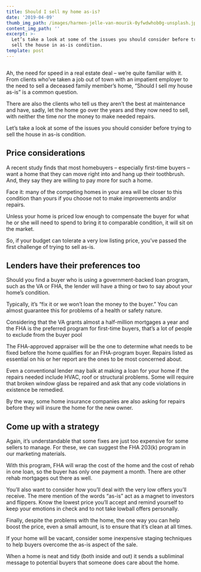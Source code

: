 ```yaml
---
title: Should I sell my home as-is?
date: '2019-04-09'
thumb_img_path: /images/harmen-jelle-van-mourik-0yfwdwhob0g-unsplash.jpg
content_img_path: ''
excerpt: >-
  Let’s take a look at some of the issues you should consider before trying to
  sell the house in as-is condition.
template: post
---
```

![]()

<!--StartFragment-->

Ah, the need for speed in a real estate deal – we’re quite familiar with it. From clients who’ve taken a job out of town with an impatient employer to the need to sell a deceased family member’s home, “Should I sell my house as-is” is a common question.

There are also the clients who tell us they aren’t the best at maintenance and have, sadly, let the home go over the years and they now need to sell, with neither the time nor the money to make needed repairs.

Let’s take a look at some of the issues you should consider before trying to sell the house in as-is condition.

## **Price considerations**

A recent study finds that most homebuyers – especially first-time buyers – want a home that they can move right into and hang up their toothbrush. And, they say they are willing to pay more for such a home.

Face it: many of the competing homes in your area will be closer to this condition than yours if you choose not to make improvements and/or repairs.

Unless your home is priced low enough to compensate the buyer for what he or she will need to spend to bring it to comparable condition, it will sit on the market.

So, if your budget can tolerate a very low listing price, you’ve passed the first challenge of trying to sell as-is.

## **Lenders have their preferences too**

Should you find a buyer who is using a government-backed loan program, such as the VA or FHA, the lender will have a thing or two to say about your home’s condition.

Typically, it’s “fix it or we won’t loan the money to the buyer.” You can almost guarantee this for problems of a health or safety nature.

Considering that the VA grants almost a half-million mortgages a year and the FHA is the preferred program for first-time buyers, that’s a lot of people to exclude from the buyer pool

The FHA-approved appraiser will be the one to determine what needs to be fixed before the home qualifies for an FHA-program buyer. Repairs listed as essential on his or her report are the ones to be most concerned about.

Even a conventional lender may balk at making a loan for your home if the repairs needed include HVAC, roof or structural problems. Some will require that broken window glass be repaired and ask that any code violations in existence be remedied.

By the way, some home insurance companies are also asking for repairs before they will insure the home for the new owner.

## **Come up with a strategy**

Again, it’s understandable that some fixes are just too expensive for some sellers to manage. For these, we can suggest the FHA 203(k) program in our marketing materials.

With this program, FHA will wrap the cost of the home and the cost of rehab in one loan, so the buyer has only one payment a month. There are other rehab mortgages out there as well.

You’ll also want to consider how you’ll deal with the very low offers you’ll receive. The mere mention of the words “as-is” act as a magnet to investors and flippers. Know the lowest price you’ll accept and remind yourself to keep your emotions in check and to not take lowball offers personally.

Finally, despite the problems with the home, the one way you can help boost the price, even a small amount, is to ensure that it’s clean at all times.

If your home will be vacant, consider some inexpensive staging techniques to help buyers overcome the as-is aspect of the sale.

When a home is neat and tidy (both inside and out) it sends a subliminal message to potential buyers that someone does care about the home.

<!--EndFragment-->